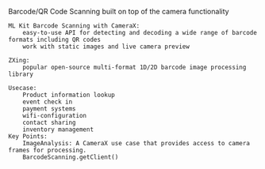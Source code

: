 Barcode/QR Code Scanning
	built on top of the camera functionality

	ML Kit Barcode Scanning with CameraX:
		easy-to-use API for detecting and decoding a wide range of barcode formats including QR codes
		work with static images and live camera preview 

	ZXing:
		popular open-source multi-format 1D/2D barcode image processing library

	Usecase:
		Product information lookup
		event check in
		payment systems
		wifi-configuration
		contact sharing 
		inventory management
	Key Points:
		ImageAnalysis: A CameraX use case that provides access to camera frames for processing.
		BarcodeScanning.getClient()